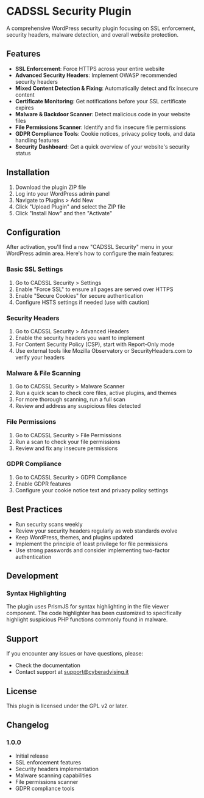 # CADSSL Security Plugin

A comprehensive WordPress security plugin focusing on SSL enforcement, security headers, malware detection, and overall website protection.

## Features

- **SSL Enforcement**: Force HTTPS across your entire website
- **Advanced Security Headers**: Implement OWASP recommended security headers
- **Mixed Content Detection & Fixing**: Automatically detect and fix insecure content
- **Certificate Monitoring**: Get notifications before your SSL certificate expires
- **Malware & Backdoor Scanner**: Detect malicious code in your website files
- **File Permissions Scanner**: Identify and fix insecure file permissions
- **GDPR Compliance Tools**: Cookie notices, privacy policy tools, and data handling features
- **Security Dashboard**: Get a quick overview of your website's security status

## Installation

1. Download the plugin ZIP file
2. Log into your WordPress admin panel
3. Navigate to Plugins > Add New
4. Click "Upload Plugin" and select the ZIP file
5. Click "Install Now" and then "Activate"

## Configuration

After activation, you'll find a new "CADSSL Security" menu in your WordPress admin area. Here's how to configure the main features:

### Basic SSL Settings

1. Go to CADSSL Security > Settings
2. Enable "Force SSL" to ensure all pages are served over HTTPS
3. Enable "Secure Cookies" for secure authentication
4. Configure HSTS settings if needed (use with caution)

### Security Headers

1. Go to CADSSL Security > Advanced Headers
2. Enable the security headers you want to implement
3. For Content Security Policy (CSP), start with Report-Only mode
4. Use external tools like Mozilla Observatory or SecurityHeaders.com to verify your headers

### Malware & File Scanning

1. Go to CADSSL Security > Malware Scanner
2. Run a quick scan to check core files, active plugins, and themes
3. For more thorough scanning, run a full scan
4. Review and address any suspicious files detected

### File Permissions

1. Go to CADSSL Security > File Permissions
2. Run a scan to check your file permissions
3. Review and fix any insecure permissions

### GDPR Compliance

1. Go to CADSSL Security > GDPR Compliance
2. Enable GDPR features
3. Configure your cookie notice text and privacy policy settings

## Best Practices

- Run security scans weekly
- Review your security headers regularly as web standards evolve
- Keep WordPress, themes, and plugins updated
- Implement the principle of least privilege for file permissions
- Use strong passwords and consider implementing two-factor authentication

## Development

### Syntax Highlighting

The plugin uses PrismJS for syntax highlighting in the file viewer component. The code highlighter has been customized to specifically highlight suspicious PHP functions commonly found in malware.

## Support

If you encounter any issues or have questions, please:

- Check the documentation
- Contact support at support@cyberadvising.it
## License

This plugin is licensed under the GPL v2 or later.

## Changelog

### 1.0.0
- Initial release
- SSL enforcement features
- Security headers implementation
- Malware scanning capabilities
- File permissions scanner
- GDPR compliance tools
